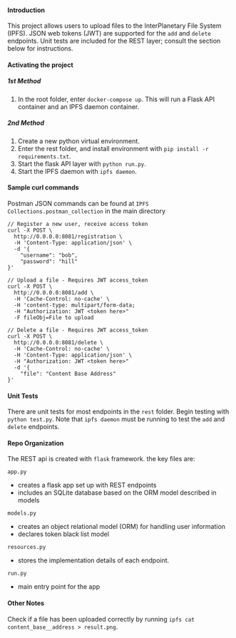 #### Introduction
This project allows users to upload files to the InterPlanetary File System (IPFS). JSON web tokens (JWT) are supported for the `add` and `delete` endpoints. Unit tests are included for the REST layer; consult the section below for instructions.

#### Activating the project
##### 1st Method
1. In the root folder, enter `docker-compose up`. This will run a Flask API container and an IPFS daemon container.
##### 2nd Method
1. Create a new python virtual environment.
2. Enter the rest folder, and install environment with
`pip install -r requirements.txt`.
3. Start the flask API layer with `python run.py`.
4. Start the IPFS daemon with `ipfs daemon`.

#### Sample curl commands
Postman JSON commands can be found at 
`IPFS Collections.postman_collection` in the main directory

```
// Register a new user, receive access token
curl -X POST \
  http://0.0.0.0:8081/registration \
  -H 'Content-Type: application/json' \
  -d '{
    "username": "bob",
    "password": "hill"
}'

// Upload a file - Requires JWT access_token
curl -X POST \
  http://0.0.0.0:8081/add \
  -H 'Cache-Control: no-cache' \
  -H 'content-type: multipart/form-data; 
  -H "Authorization: JWT <token here>"
  -F fileObj=File to upload

// Delete a file - Requires JWT access_token
curl -X POST \
  http://0.0.0.0:8081/delete \
  -H 'Cache-Control: no-cache' \
  -H 'Content-Type: application/json' \
  -H "Authorization: JWT <token here>"
  -d '{
	"file": "Content Base Address"
}'
```

#### Unit Tests
There are unit tests for most endpoints in the `rest` folder. Begin testing with `python test.py`. Note that `ipfs daemon` must be running to test the `add` and `delete` endpoints.

#### Repo Organization
The REST api is created with `flask` framework. the key files are:

`app.py` 
- creates a flask app set up with REST endpoints
- includes an SQLite database based on the ORM model described in models

`models.py` 
- creates an object relational model (ORM) for handling user information
- declares token black list model

`resources.py` 
- stores the implementation details of each endpoint. 

`run.py` 
- main entry point for the app

#### Other Notes
Check if a file has been uploaded correctly by running `ipfs cat content_base__address > result.png`.
